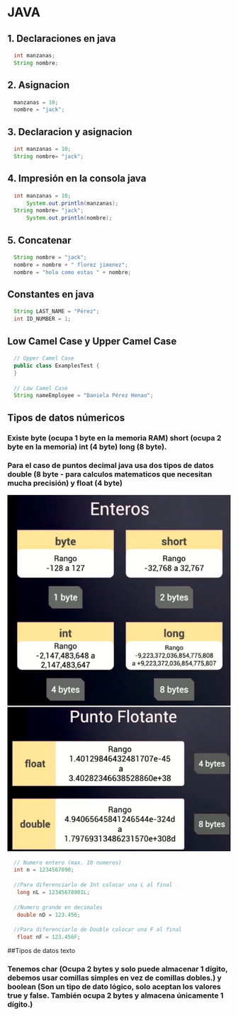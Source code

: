 # JAVA

## 1. Declaraciones en java
  ```java
    int manzanas;
    String nombre;
  ```
## 2. Asignacion
  ```java
    manzanas = 10;
    nombre = "jack";
  ```

## 3. Declaracion y asignacion
  ```java
    int manzanas = 10;
    String nombre= "jack";
  ```

## 4. Impresión en la consola java
  ```java
    int manzanas = 10;
    	System.out.println(manzanas);
    String nombre= "jack";
    	System.out.println(nombre);
  ```
## 5. Concatenar
  ```java
    String nombre = "jack";
    nombre = nombre + " florez jimenez";
    nombre = "hola como estas " + nombre;
  ```
## Constantes en java
  ```java
    String LAST_NAME = "Pérez";
    int ID_NUMBER = 1;
  ```

## Low Camel Case y Upper Camel Case
  ```java
    // Upper Camel Case
    public class ExamplesTest {
    }
  
    // Low Camel Case
    String nameEmployee = "Daniela Pérez Henao";
  ```  
## Tipos de datos númericos
### Existe byte (ocupa 1 byte en la memoria RAM) short (ocupa 2 byte en la memoria) int (4 byte) long (8 byte).
### Para el caso de puntos decimal java usa dos tipos de datos double (8 byte - para calculos matematicos que necesitan mucha precisión) y float (4 byte) 
![I1](https://github.com/Dperezh02/Java/blob/master/Imagenes%20de%20referencia/Tipo%20de%20datos%20numericos.png)
![I1](https://github.com/Dperezh02/Java/blob/master/Imagenes%20de%20referencia/Tipos%20de%20datos%20numericos.png)

  ```java
    // Numero entero (max. 10 numeros)
    int n = 1234567890;

    //Para diferenciarlo de Int colocar una L al final
     long nL = 12345678901L;

    //Numero grande en decimales
     double nD = 123.456;

    //Para diferenciarlo de Double colocar una F al final
     float nF = 123.456F;
  ```  
##Tipos de datos texto
### Tenemos char (Ocupa 2 bytes y solo puede almacenar 1 dígito, debemos usar comillas simples en vez de comillas dobles.) y boolean (Son un tipo de dato lógico, solo aceptan los valores true y false. También ocupa 2 bytes y almacena únicamente 1 dígito.)